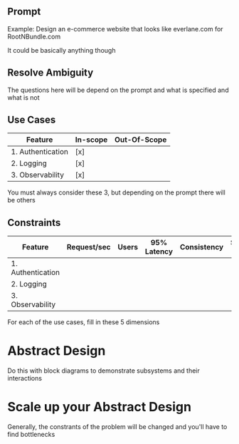 ## Prompt
Example: Design an e-commerce website that looks like everlane.com for RootNBundle.com

It could be basically anything though

## Resolve Ambiguity
The questions here will be depend on the prompt and what is specified and what is not

## Use Cases
|Feature | In-scope | Out-Of-Scope |
|--- |--- |--- | 
|1. Authentication | [x]    | |
|2. Logging        | [x]    | |
|3. Observability  | [x]    | |

You must always consider these 3, but depending on the prompt there will be others

## Constraints
|Feature | Request/sec | Users | 95% Latency | Consistency | Success Rate |
|---     |---          |---    |---          |---          |---           |
|1. Authentication  | | | | | | |
|2. Logging        | | | |  |  | |
|3. Observability  |  | | | | | |

For each of the use cases, fill in these 5 dimensions

# Abstract Design
Do this with block diagrams to demonstrate subsystems and their interactions

# Scale up your Abstract Design
Generally, the constrants of the problem will be changed and you'll have to find bottlenecks


